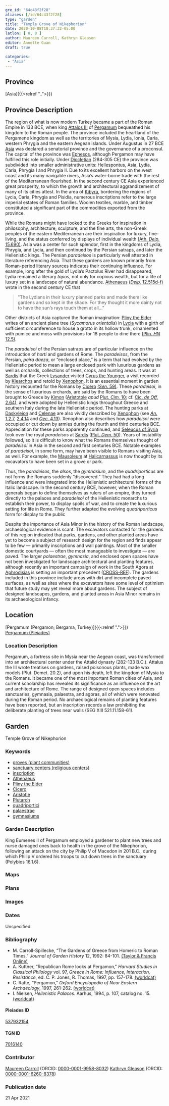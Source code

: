 ```yaml
---
gre_id: "64c43f2f28"
aliases: [/id/64c43f2f28]
type: "garden"
title: "Temple Grove of Nikephorion"
date: 2020-10-08T10:37:32-05:00
latlon: [ 0, 0 ]
author: Maureen Carroll, Kathryn Gleason
editor: Annette Guan
draft: true

categories:
 - "Asia"
---
```


## Province

[Asia]({{<relref "..">}})  

## Province Description

The region of what is now modern Turkey became a part of the Roman Empire in 133 BCE, when king [Attalos III](https://en.wikipedia.org/wiki/Attalus_III) of [Pergamum](https://pleiades.stoa.org/places/550812) bequeathed his kingdom to the Roman people. The province included the heartland of the Pergamene kingdom as well as the territories of Mysia, Lydia, Ionia, Caria, western Phrygia and the eastern Aegean islands. Under Augustus in 27 BCE [Asia](https://pleiades.stoa.org/errata/1001906) was declared a senatorial province and the governance of a proconsul. The capital of the province was [Ephesos](https://pleiades.stoa.org/places/599612), although Pergamon may have fulfilled this role initially. Under [Diocletian](https://en.wikipedia.org/wiki/Diocletian) (284-305 CE) the province was subdivided into smaller administrative units: Hellespontus, Asia, Lydia, Caria, Phrygia I and Phrygia II. Due to its excellent harbors on the west coast and its many navigable rivers, Asia’s water-borne trade with the rest of the Mediterranean flourished. In the second century CE Asia experienced great prosperity, to which the growth and architectural aggrandizement of many of its cities attest. In the area of [Kibyra](https://pleiades.stoa.org/places/638917), bordering the regions of Lycia, Caria, Phrygia and Pisidia, numerous inscriptions refer to the large imperial estates of Roman families. Woolen textiles, marble, and timber constituted a significant part of the commodities exported from the province.  

While the Romans might have looked to the Greeks for inspiration in philosophy, architecture, sculpture, and the fine arts, the non-Greek peoples of the eastern Mediterranean are their inspiration for luxury, fine-living, and the status conferred by displays of individual wealth [(Ath. *Deip.* 15.690)](http://www.perseus.tufts.edu/hopper/text?doc=urn:cts:greekLit:tlg0008.tlg001.perseus-grc2:15.41). Asia was a center for such splendor, first in the kingdoms of Lydia, Phrygia, and Lycia, and then continued by the Persian satraps, and later the Hellenistic kings. The Persian *paradeisos* is particularly well attested in literature referencing Asia.  That these gardens are known primarily from Roman-period literary sources indicates their continuing influence. For example, long after the gold of Lydia’s Pactolus River had disappeared, Lydia remained a literary *topos*, not only for copious wealth, but for a life of luxury set in a landscape of natural abundance.  [Athenaeus](https://en.wikipedia.org/wiki/Athenaeus) [(*Deip.* 12.515d-f)](http://www.perseus.tufts.edu/hopper/text?doc=urn:cts:greekLit:tlg0008.tlg001.perseus-eng1:12.11) wrote in the second century CE that

>"The Lydians in their luxury planned parks and made them like gardens and so kept in the shade.  For they thought it more dainty not to have the sun’s rays touch them at all..."

Other districts of Asia captured the Roman imagination: [Pliny the Elder](https://en.wikipedia.org/wiki/Pliny_the_Elder) writes of an ancient plane tree (*Sycamorus orientalis*) in [Lycia](https://pleiades.stoa.org/places/638965) with a girth of sufficient circumference to house a grotto in its hollow trunk, ornamented with pumice and moss with provisions for 18 people to dine there [(Plin. *HN* 12.5)](http://www.perseus.tufts.edu/hopper/text?doc=urn:cts:latinLit:phi0978.phi001.perseus-lat1:12.5).

The *paradeisoi* of the Persian satraps are of particular influence on the introduction of *horti* and gardens of Rome. The *paradeisos*, from the Persian, *paira daeza*, or “enclosed place,” is a term that had evolved by the Hellenistic period to mean a large enclosed park with luxurious gardens as well as orchards, collections of trees, crops, and hunting areas. It was at [Sardis](https://pleiades.stoa.org/places/550867) that the Greek [Lysander](https://en.wikipedia.org/wiki/Lysander) visited [Cyrus the Younger](https://en.wikipedia.org/wiki/Cyrus_the_Younger), a visit recorded by [Klearchos](https://en.wikipedia.org/wiki/Clearchus_of_Soli) and retold by [Xenophon](https://en.wikipedia.org/wiki/Xenophon). It is an essential moment in garden history recounted for the Romans by [Cicero](https://en.wikipedia.org/wiki/Cicero) [(*Sen.* 59)](http://www.perseus.tufts.edu/hopper/text?doc=urn:cts:latinLit:phi0474.phi051.perseus-lat1:59). These *paradeisoi*, in the sense of luxurious orchards, are said by the Romans to have been brought to Greece by [Kimon](https://en.wikipedia.org/wiki/Cimon) ([Aristotole](https://en.wikipedia.org/wiki/Aristotle) *apud* [Plut. *Cim.* 10](http://www.perseus.tufts.edu/hopper/text?doc=urn:cts:greekLit:tlg0007.tlg035.perseus-grc1:10); cf. [Cic. *de Off.* 2.64](http://www.perseus.tufts.edu/hopper/text?doc=urn:cts:latinLit:phi0474.phi055.perseus-lat1:2.64)), and were adopted by Hellenistic kings throughout Greece and southern Italy during the late Hellenistic period. The hunting parks at [Daskyleion](https://pleiades.stoa.org/places/511225) and [Celenae](https://pleiades.stoa.org/places/638751) are also vividly described by [Xenophon](https://en.wikipedia.org/wiki/Xenophon) (see [*An.* 1.2.7](http://www.perseus.tufts.edu/hopper/text?doc=urn:cts:greekLit:tlg0032.tlg006.perseus-grc1:1.2.7), [2.4.14]((http://www.perseus.tufts.edu/hopper/text?doc=urn:cts:greekLit:tlg0032.tlg006.perseus-grc1:2.4.14)) and [*Oec.* 4.13](http://www.perseus.tufts.edu/hopper/text?doc=urn:cts:greekLit:tlg0032.tlg003.perseus-grc1:4.13)). Xenophon also describes how *paradeisoi* were occupied or cut down by armies during the fourth and third centuries BCE. Appreciation for these parks apparently continued, and [Seleucus of Syria](https://en.wikipedia.org/wiki/Seleucus_I_Nicator) took over the royal *paradeisos* at [Sardis](https://pleiades.stoa.org/places/550867) ([Plut. *Dem.* 50](http://www.perseus.tufts.edu/hopper/text?doc=urn:cts:greekLit:tlg0007.tlg057.perseus-grc1:50)). Years of instability followed, so it is difficult to know what the Romans themselves thought of *paradeisoi* in Asia in the second and first centuries BCE. Notable examples of *paradeisoi*, in some form, may have been visible to Romans visiting Asia, as well. For example, the [Mausoleum](https://pleiades.stoa.org/places/461581651) at [Halicarnassus](https://pleiades.stoa.org/places/599636) is now thought by its excavators to have been set in a grove or park.   

Thus, the *paradeisos*, the *alsos*, the *gymnasium*, and the *quadriporticus* are not forms the Romans suddenly “discovered.” They had had a long influence and were integrated into the Hellenistic architectural forms of the Italic landscape. In the second century BCE, however, when the Roman generals began to define themselves as rulers of an empire, they turned directly to the palaces and *paradeisoi* of the Hellenistic monarchs to establish their power, to display spoils of war, and to create the luxurious setting for life in Rome. They further adapted the evolving *quadriporticus* form for display to the public

Despite the importance of Asia Minor in the history of the Roman landscape, archaeological evidence is scant. The excavators contacted for the gardens of this region indicated that parks, gardens, and other planted areas have yet to become a subject of research design for the region and finds appear to be few — primarily inscriptions and wall paintings. Most of the smaller domestic courtyards — often the most manageable to investigate — are paved. The larger *palaestrae*, *gymnasia*, and enclosed open spaces have not been investigated for landscape architectural and planting features, although recently an important campaign of work in the South Agora at [Aphrodisias](https://pleiades.stoa.org/places/638753) is setting an important precedent ([CROSS-REF]()). The gardens included in this province include areas with dirt and incomplete paved surfaces, as well as sites where the excavators have some level of optimism that future study may yet reveal more about gardens. The subject of designed landscapes, gardens, and planted areas in Asia Minor remains in its archaeological infancy.

## Location

[Pergamum (Pergamon; Bergama, Turkey)]({{<relref ".">}}) \
[Pergamum (Pleiades)](https://pleiades.stoa.org/places/550812)

### Location Description

Pergamum, a fortress site in Mysia near the Aegean coast, was transformed into an architectural center under the Attalid dynasty (282-133 B.C.).  Attalus the III wrote treatises on gardens, raised poisonous plants, made wax models (Plut. Demet. 20.2), and upon his death, left the kingdom of Mysia to the Romans.  It became one of the most important Roman cities of Asia, and current scholarship has revealed its significance as an influence on the art and architecture of Rome.  The range of designed open spaces includes sanctuaries, gymnasia, palaestra, and agoras, all of which were renovated during the Roman period.  No archaeological remains of planting features have been reported, but an inscription records a law prohibiting the deliberate planting of trees near walls (SEG XIII 521.11.158-61).

<!--## Sublocation-->

<!--
[AREA WITHIN LOCATION, LIKE “PALATINE HILL”](GEOREFERENCE LINK)
A sublocation is any area larger than an individual garden, but located within a location. I would always try to include a link to a controlled vocabulary here if possible. This ID may well be different from the Garden ID, e.g., Pompeii versus a Garden in one of the houses which has its own Pleiades ID.
-->

<!--### Sublocation Description-->

<!-- DESCRIPTION -->

## Garden

Temple Grove of Nikephorion

### Keywords

- [groves (plant communities)](http://vocab.getty.edu/page/aat/300008884)
- [sanctuary centers (religious centers)](http://vocab.getty.edu/page/aat/300391482)
- [inscription](http://vocab.getty.edu/page/aat/300028702)
- [Athenaeus](https://catalog.perseus.org/catalog/urn:cite:perseus:author.228)
- [Pliny the Elder](https://catalog.perseus.org/catalog/urn:cite:perseus:author.1141)
- [Cicero](https://catalog.perseus.org/catalog/urn:cite:perseus:author.365)
- [Aristotle](https://catalog.perseus.org/catalog/urn:cite:perseus:author.204)
- [Plutarch](https://catalog.perseus.org/catalog/urn:cite:perseus:author.1144)
- [quadriportici](http://vocab.getty.edu/page/aat/300004101)
- [palaestrae](http://vocab.getty.edu/page/aat/300007301)
- [gymnasiums](http://vocab.getty.edu/page/aat/300007297)

### Garden Description

King Eumenes II of Pergamum employed a gardener to plant new trees and nurse damaged ones back to health in the grove of the Nikephorion, following an attack on the city by Philip V of Macedon in 201 B.C., during which Philip V ordered his troops to cut down trees in the sanctuary (Polybios 16.1.6).

### Maps

<!--
{{< image src="FILENAME" alt="ALT_TEXT" title="CAPTION" >}}
-->

### Plans



### Images



### Dates

Unspecified

### Bibliography

* M. Carroll-Spillecke, “The Gardens of Greece from Homeric to Roman Times,” *Journal of Garden History* 12, 1992: 84-101. [(Taylor & Francis Online)](https://doi.org/10.1080/01445170.1992.10410564)
* A. Kuttner, “Republican Rome looks at Pergamon," *Harvard Studies in Classical Philology* vol. 97, *Greece in Rome: Influence, Interaction, Resistance*, ed. C. P. Jones, R. Thomas, 1997, pp. 157-178. [(worldcat)](http://www.worldcat.org/oclc/67030024)
* C. Ratte, “Pergamon,” *Oxford Encyclopedia of Near Eastern Archaeology*, 1997, 261-262. [(worldcat)](http://www.worldcat.org/oclc/607143997)
* I. Nielsen, *Hellenistic Palaces*. Aarhus, 1994, p. 107, catalog no. 15. [(worldcat)](http://www.worldcat.org/oclc/468433476)

<!--#### Periodo ID-->

<!-- [PERIODO_ID](https://pleiades.stoa.org/places/PLEIADES_ID) -->

#### Pleiades ID

[537932154](https://pleiades.stoa.org/places/537932154)

#### TGN ID

[7016140](http://vocab.getty.edu/page/tgn/7016140)

### Contributor

[Maureen Carroll](https://www.sheffield.ac.uk/archaeology/our-people/academic-staff/maureen-carroll) (ORCID: [0000-0001-9958-8032](https://orcid.org/0000-0001-9958-8032))
[Kathryn Gleason](https://landscape.cals.cornell.edu/people/kathryn-l-gleason/) (ORCID: [0000-0001-6260-8378](https://orcid.org/0000-0001-6260-8378))

### Publication date


21 Apr 2021

<!--### Related articles-->

<!-- Links to other related articles. Leave blank for now -->